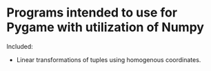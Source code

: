 # Programs intended to use for Pygame with utilization of Numpy
Included:
- Linear transformations of tuples using homogenous coordinates.

